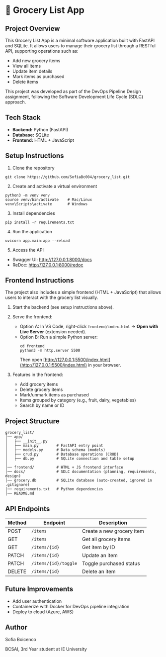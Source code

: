# 🛒 Grocery List App #

## Project Overview ##

This Grocery List App is a minimal software application built with FastAPI and SQLite.
It allows users to manage their grocery list through a RESTful API, supporting operations such as:
- Add new grocery items
- View all items
- Update item details
- Mark items as purchased
- Delete items

This project was developed as part of the DevOps Pipeline Design assignment, following the Software Development Life Cycle (SDLC) approach.

## Tech Stack ##

- **Backend:** Python (FastAPI)
- **Database:** SQLite
- **Frontend:** HTML + JavaScript 

## Setup Instructions ##
1. Clone the repository

`git clone https://github.com/SofiaBc004/grocery_list.git`

2. Create and activate a virtual environment

``` 
python3 -m venv venv
source venv/bin/activate    # Mac/Linux
venv\Scripts\activate       # Windows 
```

3. Install dependencies

`pip install -r requirements.txt`

4. Run the application

`uvicorn app.main:app --reload`

5. Access the API
- Swagger UI: http://127.0.0.1:8000/docs
- ReDoc: http://127.0.0.1:8000/redoc

## Frontend Instructions ##
The project also includes a simple frontend (HTML + JavaScript) that allows users to interact with the grocery list visually.
1. Start the backend (see setup instructions above).
2. Serve the frontend:
   - Option A: In VS Code, right-click `frontend/index.html` → **Open with Live Server** (extension needed).
   - Option B: Run a simple Python server:
     ```
     cd frontend
     python3 -m http.server 5500
     ```
     Then open [http://127.0.0.1:5500/index.html](http://127.0.0.1:5500/index.html) in your browser.

3. Features in the frontend:
   - Add grocery items
   - Delete grocery items
   - Mark/unmark items as purchased
   - Items grouped by category (e.g., fruit, dairy, vegetables)
   - Search by name or ID


## Project Structure ##
```
grocery_list/
│── app/
│   ├── __init__.py
│   ├── main.py        # FastAPI entry point
│   ├── models.py      # Data schema (models)
│   ├── crud.py        # Database operations (CRUD)
│   ├── db.py          # SQLite connection and table setup
│
│── frontend/          # HTML + JS frontend interface
│── docs/              # SDLC documentation (planning, requirements, design)
│── grocery.db         # SQLite database (auto-created, ignored in .gitignore)
│── requirements.txt   # Python dependencies
│── README.md
```
## API Endpoints ##

| Method | Endpoint             | Description              |
|--------|----------------------|--------------------------|
| POST   | `/items`             | Create a new grocery item |
| GET    | `/items`             | Get all grocery items     |
| GET    | `/items/{id}`        | Get item by ID           |
| PATCH  | `/items/{id}`        | Update an item           |
| PATCH  | `/items/{id}/toggle` | Toggle purchased status  |
| DELETE | `/items/{id}`        | Delete an item           |

## Future Improvements ##
- Add user authentication
- Containerize with Docker for DevOps pipeline integration
- Deploy to cloud (Azure, AWS)

## Author ##
Sofia Boicenco

BCSAI, 3rd Year student at IE University